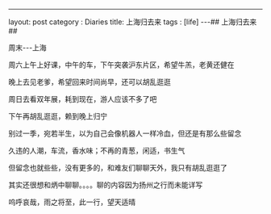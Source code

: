 ---
layout: post
category : Diaries
title: 上海归去来
tags : [life]
---## 上海归去来 ##

周末---上海

 

 

 

周六上午上好课，中午的车，下午突袭沪东片区，希望牛羔，老黄还健在

 

晚上去见老爹，希望回来时间尚早，还可以胡乱逛逛

 

 

周日去看双年展，耗到现在，游人应该不多了吧

 

下午再胡乱逛逛，赖到晚上归宁

 

 

 

别过一季，宛若半生，以为自己会像机器人一样冷血，但还是有那么些留念

 

久违的人潮，车流，香水味；不再的青葱，闲适，书生气

 

但留念也就些些，没有更多的，和难友们聊聊天外，我只有胡乱逛逛了

 

 

其实还很想和炳中聊聊。。。。聊的内容因为扬州之行而未能详写

 

 

呜呼哀哉，雨之将至，此一行，望天适晴